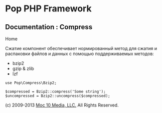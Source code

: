 Pop PHP Framework
=================

Documentation : Compress
------------------------

Home

Сжатие компонент обеспечивает нормированный метод для сжатия и
распаковки файлов и данных с помощью поддерживаемых методов:

-   bzip2
-   gzip & zlib
-   lzf

<!-- -->

    use Pop\Compress\Bzip2;

    $compressed = Bzip2::compress('Some string');
    $uncompressed = Bzip2::uncompress($compressed);

\(c) 2009-2013 [Moc 10 Media, LLC.](http://www.moc10media.com) All
Rights Reserved.
